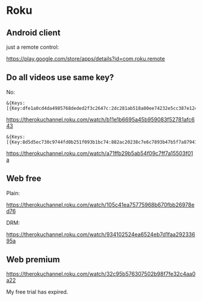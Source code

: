 # Roku

## Android client

just a remote control:

https://play.google.com/store/apps/details?id=com.roku.remote

## Do all videos use same key?

No:

~~~
&{Keys:[{Key:dfe1a0cd4da4985768deded2f3c2647c:2dc281ab518a80ee74232e5cc387e124}]}
~~~

https://therokuchannel.roku.com/watch/b11e1b6695a45b959083f52781afc643

~~~
&{Keys:[{Key:8d5d5ec730c9744fd0b251f093b1bc74:882ac20238c7e6c7893b47b5f7a87941}]}
~~~

https://therokuchannel.roku.com/watch/a71ffb29b5ab54f09c7ff7a15503f01a

## Web free

Plain:

https://therokuchannel.roku.com/watch/105c41ea75775968b670fbb26978ed76

DRM:

https://therokuchannel.roku.com/watch/934102524ea6524eb7d1faa29233695a

## Web premium

https://therokuchannel.roku.com/watch/32c95b576307502b98f7fe32c4aa0a22

My free trial has expired.
